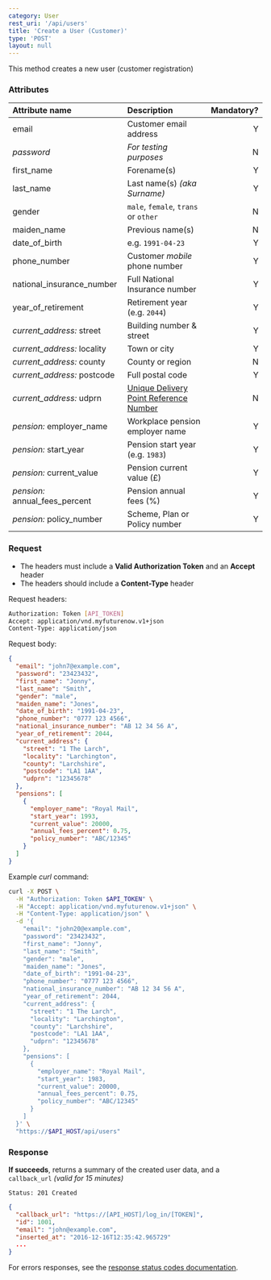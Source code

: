 ```yaml
---
category: User
rest_uri: '/api/users'
title: 'Create a User (Customer)'
type: 'POST'
layout: null
---
```


This method creates a new user (customer registration)

### Attributes

| Attribute name              | Description                          | Mandatory? |
|:----------------------------|:-------------------------------------|-----------:|
| email                       | Customer email address               | Y          |
| _password_                  | _For testing purposes_               | N          |
| first_name                  | Forename(s)                          | Y          |
| last_name                   | Last name(s) _(aka Surname)_         | Y          |
| gender                      | `male`, `female`, `trans` or `other` | N          |
| maiden_name                 | Previous name(s)                     | N          |
| date_of_birth               | e.g. `1991-04-23`                    | Y          |
| phone_number                | Customer _mobile_ phone number       | Y          |
| national_insurance_number   | Full National Insurance number       | Y          |
| year_of_retirement          | Retirement year (e.g. `2044`)        | Y          |
| _current_address:_ street   | Building number & street             | Y          |
| _current_address:_ locality | Town or city                         | Y          |
| _current_address:_ county   | County or region                     | N          |
| _current_address:_ postcode | Full postal code                     | Y          |
| _current_address:_ udprn    | [Unique Delivery Point Reference Number](https://ideal-postcodes.co.uk/documentation/udprn) | N |
| _pension:_ employer_name    | Workplace pension employer name      | Y          |
| _pension:_ start_year       | Pension start year (e.g. `1983`)     | Y          |
| _pension:_ current_value    | Pension current value (£)            | Y          |
| _pension:_ annual_fees_percent | Pension annual fees (%)           | Y          |
| _pension:_ policy_number    | Scheme, Plan or Policy number        | Y          |


### Request

* The headers must include a **Valid Authorization Token** and an **Accept** header
* The headers should include a **Content-Type** header

Request headers:

```sh
Authorization: Token [API_TOKEN]
Accept: application/vnd.myfuturenow.v1+json
Content-Type: application/json
```

Request body:

```json
{
  "email": "john7@example.com",
  "password": "23423432",
  "first_name": "Jonny",
  "last_name": "Smith",
  "gender": "male",
  "maiden_name": "Jones",
  "date_of_birth": "1991-04-23",
  "phone_number": "0777 123 4566",
  "national_insurance_number": "AB 12 34 56 A",
  "year_of_retirement": 2044,
  "current_address": {
    "street": "1 The Larch",
    "locality": "Larchington",
    "county": "Larchshire",
    "postcode": "LA1 1AA",
    "udprn": "12345678"
  },
  "pensions": [
    {
      "employer_name": "Royal Mail",
      "start_year": 1993,
      "current_value": 20000,
      "annual_fees_percent": 0.75,
      "policy_number": "ABC/12345"
    }
  ]
}
```

Example _curl_ command:

```sh
curl -X POST \
  -H "Authorization: Token $API_TOKEN" \
  -H "Accept: application/vnd.myfuturenow.v1+json" \
  -H "Content-Type: application/json" \
  -d '{
    "email": "john20@example.com",
    "password": "23423432",
    "first_name": "Jonny",
    "last_name": "Smith",
    "gender": "male",
    "maiden_name": "Jones",
    "date_of_birth": "1991-04-23",
    "phone_number": "0777 123 4566",
    "national_insurance_number": "AB 12 34 56 A",
    "year_of_retirement": 2044,
    "current_address": {
      "street": "1 The Larch",
      "locality": "Larchington",
      "county": "Larchshire",
      "postcode": "LA1 1AA",
      "udprn": "12345678"
    },
    "pensions": [
      {
        "employer_name": "Royal Mail",
        "start_year": 1983,
        "current_value": 20000,
        "annual_fees_percent": 0.75,
        "policy_number": "ABC/12345"
      }
    ]
  }' \
  "https://$API_HOST/api/users"
```

### Response

**If succeeds**, returns a summary of the created user data, and a `callback_url` _(valid for 15 minutes)_

```
Status: 201 Created
```

``` json
{
  "callback_url": "https://[API_HOST]/log_in/[TOKEN]",
  "id": 1001,
  "email": "john@example.com",
  "inserted_at": "2016-12-16T12:35:42.965729"
  ...
}
```

For errors responses, see the [response status codes documentation](#/response-status-codes).

